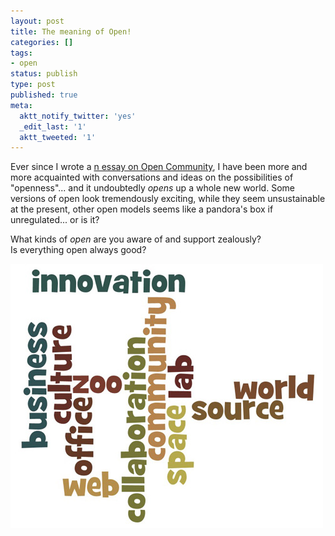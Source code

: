 ```yaml
---
layout: post
title: The meaning of Open!
categories: []
tags:
- open
status: publish
type: post
published: true
meta:
  aktt_notify_twitter: 'yes'
  _edit_last: '1'
  aktt_tweeted: '1'
---
```

Ever since I wrote a [n essay on Open Community](http://www.scribd.com/doc/31497904/Open-Communities-The-Future-of-Connecting), I have been more and more acquainted with conversations and ideas on the possibilities of "openness"... and it undoubtedly _opens_ up a whole new world. Some versions of open look tremendously exciting, while they seem unsustainable at the present, other open models seems like a pandora's box if unregulated... or is it?

What kinds of _open_ are you aware of and support zealously? Is everything open always good?

  ![](/img/open.jpeg)
